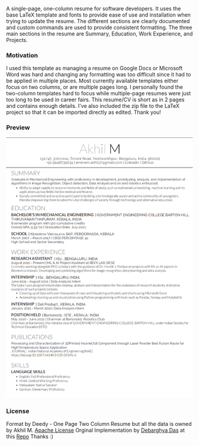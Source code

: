 A single-page, one-column resume for software developers. It uses the base LaTeX template and fonts to provide ease of use and installation when trying to update the resume. The different sections are clearly documented and custom commands are used to provide consistent formatting. The three main sections in the resume are Summary, Education, Work Experience, and Projects.

### Motivation

I used this template as managing a resume on Google Docs or Microsoft Word was hard and changing any formatting was too difficult since it had to be applied in multiple places. Most currently available templates either focus on two columns, or are multiple pages long. I personally found the two-column templates hard to focus while multiple-page resumes were just too long to be used in career fairs. This resume/CV is short as in 2 pages and contains enough details. I've also included the zip file to the LaTeX project so that it can be imported directly as edited. Thank you!

### Preview
![Resume Screenshot](/resume_preview.png)

### License
Format by Deedy - One Page Two Column Resume but all the data is owned by Akhil M.
[Apache License](http://www.apache.org/licenses/)
Orginal Implementation by [Debarghya Das](http://debarghyadas.com) at this [Repo](https://github.com/deedydas/Deedy-Resume)
Thanks :)

